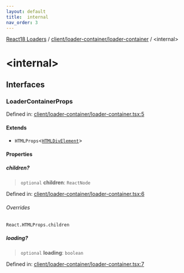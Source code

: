 ```yaml
---
layout: default
title:  internal 
nav_order: 3
---
```


[React18 Loaders](../../../modules.md) / [client/loader-container/loader-container](README.md) / \<internal\>

# \<internal\>

## Interfaces

### LoaderContainerProps

Defined in: [client/loader-container/loader-container.tsx:5](https://github.com/react18-tools/turborepo-template/blob/f59e8fd66212044b6f2c79f6a8854365bf7ae248/lib/src/client/loader-container/loader-container.tsx#L5)

#### Extends

- `HTMLProps`\<[`HTMLDivElement`](https://developer.mozilla.org/docs/Web/API/HTMLDivElement)\>

#### Properties

##### children?

> `optional` **children**: `ReactNode`

Defined in: [client/loader-container/loader-container.tsx:6](https://github.com/react18-tools/turborepo-template/blob/f59e8fd66212044b6f2c79f6a8854365bf7ae248/lib/src/client/loader-container/loader-container.tsx#L6)

###### Overrides

`React.HTMLProps.children`

##### loading?

> `optional` **loading**: `boolean`

Defined in: [client/loader-container/loader-container.tsx:7](https://github.com/react18-tools/turborepo-template/blob/f59e8fd66212044b6f2c79f6a8854365bf7ae248/lib/src/client/loader-container/loader-container.tsx#L7)
